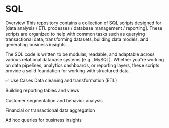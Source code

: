 # SQL
Overview
This repository contains a collection of SQL scripts designed for [data analysis / ETL processes / database management / reporting]. These scripts are organized to help with common tasks such as querying transactional data, transforming datasets, building data models, and generating business insights.

The SQL code is written to be modular, readable, and adaptable across various relational database systems (e.g., MySQL). Whether you're working on data pipelines, analytics dashboards, or reporting layers, these scripts provide a solid foundation for working with structured data.

✅ Use Cases
Data cleaning and transformation (ETL)

Building reporting tables and views

Customer segmentation and behavior analysis

Financial or transactional data aggregation

Ad hoc queries for business insights
